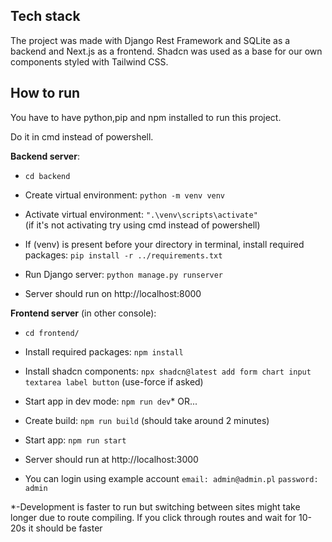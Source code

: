 

## Tech stack

The project was made with Django Rest Framework and SQLite as a backend and Next.js as a frontend. Shadcn was used as a base for our own components styled with Tailwind CSS.

## How to run

You have to have python,pip and npm installed to run this project.

Do it in cmd instead of powershell.

**Backend server**:

- `cd backend`

- Create virtual environment: `python -m venv venv`

- Activate virtual environment: `".\venv\scripts\activate"`  
(if it's not activating try using cmd instead of powershell)

- If (venv) is present before your directory in terminal, install required packages:
`pip install -r ../requirements.txt`

- Run Django server:
`python manage.py runserver`

- Server should run on http://localhost:8000

**Frontend server** (in other console):

- `cd frontend/`

- Install required packages: `npm install`

- Install shadcn components: `npx shadcn@latest add form chart input textarea label button` (use-force if asked)

- Start app in dev mode: `npm run dev`\* OR...

- Create build: `npm run build` (should take around 2 minutes)

- Start app: `npm run start`

- Server should run at http://localhost:3000

- You can login using example account `email: admin@admin.pl` `password: admin`

\*-Development is faster to run but switching between sites might take longer due to route compiling. If you click through routes and wait for 10-20s it should be faster
